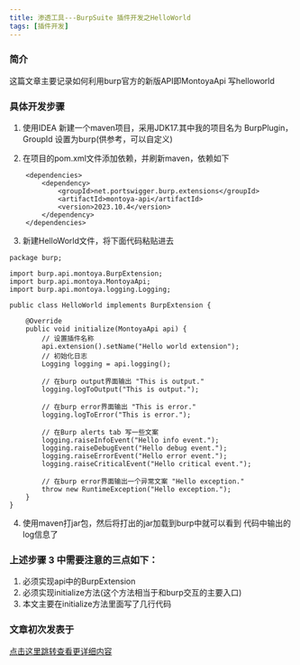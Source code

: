 ```yaml
---
title: 渗透工具---BurpSuite 插件开发之HelloWorld
tags: [插件开发]
---
```


### 简介

这篇文章主要记录如何利用burp官方的新版API即MontoyaApi 写helloworld

<!-- more -->

### 具体开发步骤

1. 使用IDEA 新建一个maven项目，采用JDK17.其中我的项目名为 BurpPlugin， GroupId 设置为burp(供参考，可以自定义)

2. 在项目的pom.xml文件添加依赖，并刷新maven，依赖如下
```
    <dependencies>
        <dependency>
            <groupId>net.portswigger.burp.extensions</groupId>
            <artifactId>montoya-api</artifactId>
            <version>2023.10.4</version>
        </dependency>
    </dependencies>
```

3. 新建HelloWorld文件，将下面代码粘贴进去
```
package burp;

import burp.api.montoya.BurpExtension;
import burp.api.montoya.MontoyaApi;
import burp.api.montoya.logging.Logging;

public class HelloWorld implements BurpExtension {

    @Override
    public void initialize(MontoyaApi api) {
        // 设置插件名称
        api.extension().setName("Hello world extension");
        // 初始化日志
        Logging logging = api.logging();

        // 在burp output界面输出 "This is output."
        logging.logToOutput("This is output.");

        // 在burp error界面输出 "This is error."
        logging.logToError("This is error.");

        // 在Burp alerts tab 写一些文案
        logging.raiseInfoEvent("Hello info event.");
        logging.raiseDebugEvent("Hello debug event.");
        logging.raiseErrorEvent("Hello error event.");
        logging.raiseCriticalEvent("Hello critical event.");

        // 在burp error界面输出一个异常文案 "Hello exception."
        throw new RuntimeException("Hello exception.");
    }
}
```
4. 使用maven打jar包，然后将打出的jar加载到burp中就可以看到 代码中输出的log信息了

### 上述步骤 3 中需要注意的三点如下：
1. 必须实现api中的BurpExtension
2. 必须实现initialize方法(这个方法相当于和burp交互的主要入口)
3. 本文主要在initialize方法里面写了几行代码


### 文章初次发表于

[点击这里跳转查看更详细内容](https://mp.weixin.qq.com/s?__biz=MzU1MDgxNjgyMg==&mid=2247484230&idx=1&sn=4053d83ed98fc5f3c43e7c51a180ae7e&chksm=fb9b9e1fccec17094552022f8e8ca29eaa47b88a9546906e4d52f61bac48c6bb5c76543d302d&token=84371561&lang=zh_CN#rd)